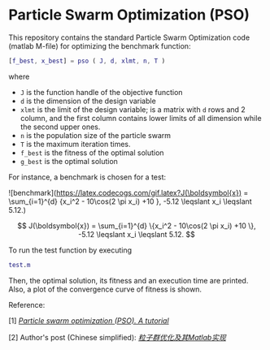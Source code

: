 # Particle Swarm Optimization (PSO)
This repository contains the standard Particle Swarm Optimization code (matlab M-file) for optimizing the benchmark function:

```matlab
[f_best, x_best] = pso ( J, d, xlmt, n, T )
```
where
 - ```J``` is the function handle of the objective function
 - ```d``` is the dimension of the design variable
 - ```xlmt``` is the limit of the design variable; is a matrix with ```d``` rows and 2 column, and the first column contains lower limits of all dimension while the second upper ones.
 - ```n``` is the population size of the particle swarm
 - ```T``` is the maximum iteration times.
 - ```f_best``` is the fitness of the optimal solution
 - ```g_best``` is the optimal solution


For instance, a benchmark is chosen for a test: 

![benchmark](https://latex.codecogs.com/gif.latex?J(\boldsymbol{x}) = \sum_{i=1}^{d} \{x_i^2 - 10\cos(2 \pi x_i) +10 \}, -5.12 \leqslant x_i \leqslant 5.12.)

$$ J(\boldsymbol{x}) = \sum_{i=1}^{d} \{x_i^2 - 10\cos(2 \pi x_i) +10 \}, -5.12 \leqslant x_i \leqslant 5.12. $$

To run the test function by executing
```matlab 
test.m
```

Then, the optimal solution, its fitness and an execution time are printed.
Also, a plot of the convergence curve of fitness is shown. 


Reference:

[1] *[Particle swarm optimization (PSO). A tutorial](https://www.sciencedirect.com/science/article/pii/S0169743915002117)*

[2] Author's post (Chinese simplified): *[粒子群优化及其Matlab实现](https://elkmany.github.io/techo/2021/04/24/standard-pso.html)*